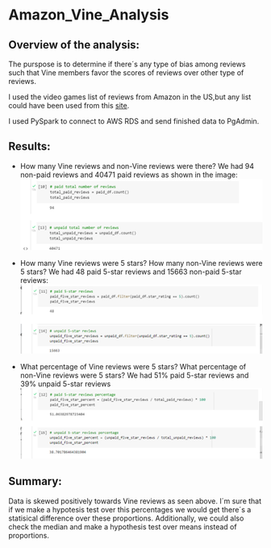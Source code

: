 # Amazon_Vine_Analysis

## Overview of the analysis:
The purspose is to determine if there´s any type of bias among reviews such that Vine members favor the scores of reviews over other type of reviews.

I used the video games list of reviews from Amazon in the US,but any list could have been used from this [site](https://s3.amazonaws.com/amazon-reviews-pds/tsv/index.txt).

I used PySpark to connect to AWS RDS and send finished data to PgAdmin.

## Results: 
* How many Vine reviews and non-Vine reviews were there?
We had 94 non-paid reviews and 40471 paid reviews as shown in the image:
![Picture1](https://github.com/karen-trena/Amazon_Vine_Analysis/blob/main/Picture1.png)

* How many Vine reviews were 5 stars? How many non-Vine reviews were 5 stars?
We had 48 paid 5-star reviews and 15663 non-paid 5-star reviews:
![Picture2](https://github.com/karen-trena/Amazon_Vine_Analysis/blob/main/Picture3.png)

* What percentage of Vine reviews were 5 stars? What percentage of non-Vine reviews were 5 stars?
We had 51% paid 5-star reviews and 39% unpaid 5-star reviews
![Picture3](https://github.com/karen-trena/Amazon_Vine_Analysis/blob/main/Picture4.png)


## Summary:
Data is skewed positively towards Vine reviews as seen above. I´m sure that if we make a hypotesis test over this percentages we would get there´s a statisical difference over these proportions.
Additionally, we could also check the median and make a hypothesis test over means instead of proportions.

